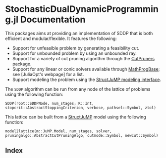 # StochasticDualDynamicProgramming.jl Documentation

This packages aims at providing an implementation of SDDP that is both efficient and modular/flexible.
It features the following:

* Support for unfeasible problem by generating a feasibility cut.
* Support for unbounded problem by using an unbounded ray.
* Support for a variety of cut pruning algorithm through the [CutPruners](https://github.com/JuliaPolyhedra/CutPruners.jl) package.
* Support for any linear or conic solvers available through [MathProgBase](https://github.com/JuliaOpt/MathProgBase.jl); see [JuliaOpt's webpage] for a list.
* Support modeling the problem using the [StructJuMP modeling interface](github.com/StructJuMP/StructJuMP.jl).

The `SDDP` algorithm can be run from any node of the lattice of problems using the following function:
```@docs
SDDP(root::SDDPNode, num_stages; K::Int, stopcrit::AbstractStoppingCriterion, verbose, pathsel::Symbol, ztol)
```

This lattice can be built from a [StructJuMP](github.com/StructJuMP/StructJuMP.jl) model using the following function:
```@docs
model2lattice(m::JuMP.Model, num_stages, solver, pruningalgo::AbstractCutPruningAlgo, cutmode::Symbol, newcut::Symbol)
```

## Index

```@index
```
